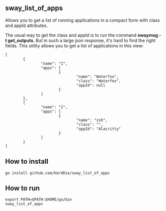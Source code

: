 ## sway_list_of_apps
Allows you to get a list of running applications in a compact form with class and appId attributes.

The usual way to get the class and appId is to run the command **swaymsg -t get_outputs**.
But in such a large json response, it's hard to find the right fields.
This utility allows you to get a list of applications in this view:
```
[
        {
                "name": "1",
                "apps": [
                        {
                                "name": "Waterfox",
                                "class": "Waterfox",
                                "appId": null
                        }
                ]
        },
        {
                "name": "2",
                "apps": [
                        {
                                "name": "zsh",
                                "class": "",
                                "appId": "Alacritty"
                        }
                ]
        }
]
```

## How to install
```
go install github.com/HardDie/sway_list_of_apps
```

## How to run
```
export PATH=$PATH:$HOME/go/bin
sway_list_of_apps
```
